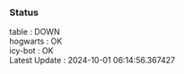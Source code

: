 ### Status


table : DOWN  
hogwarts : OK  
icy-bot : OK  
Latest Update : 2024-10-01 06:14:56.367427
